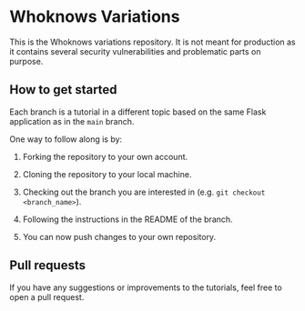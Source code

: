 # Whoknows Variations

This is the Whoknows variations repository. It is not meant for production as it contains several security vulnerabilities and problematic parts on purpose.

## How to get started

Each branch is a tutorial in a different topic based on the same Flask application as in the `main` branch.

One way to follow along is by:

1. Forking the repository to your own account.

2. Cloning the repository to your local machine.

3. Checking out the branch you are interested in (e.g. `git checkout <branch_name>`).

4. Following the instructions in the README of the branch.

5. You can now push changes to your own repository.

## Pull requests

If you have any suggestions or improvements to the tutorials, feel free to open a pull request.

